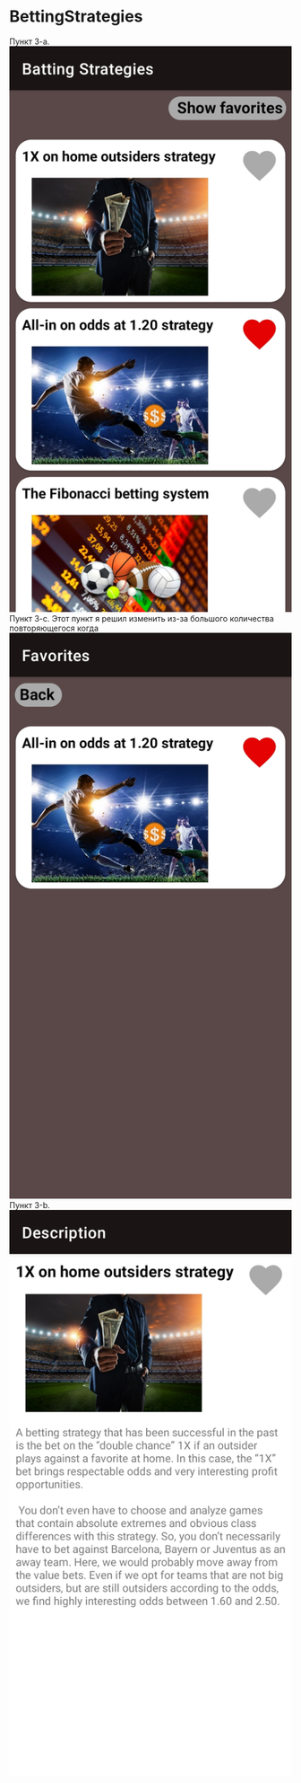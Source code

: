 # BettingStrategies
Пункт 3-а.
<img alt="Icon" src="/images/Screenshot_2022-02-09-13-09-23-336_com.example.bettingstrategies.jpg" />
Пункт 3-с. Этот пункт я решил изменить из-за большого количества повторяющегося когда 
<img alt="Icon" src="/images/Screenshot_2022-02-09-13-09-32-284_com.example.bettingstrategies.jpg" />
Пункт 3-b.
<img alt="Icon" src="/images/Screenshot_2022-02-09-13-09-40-376_com.example.bettingstrategies.jpg" />
